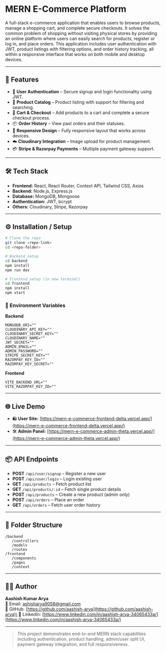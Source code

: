 # MERN E-Commerce Platform

&#x20;

A full-stack e-commerce application that enables users to browse products, manage a shopping cart, and complete secure checkouts. It solves the common problem of shopping without visiting physical stores by providing an online platform where users can easily search for products, register or log in, and place orders. This application includes user authentication with JWT, product listings with filtering options, and order history tracking, all within a responsive interface that works on both mobile and desktop devices.

---

## 🚀 Features

- 🔐 **User Authentication** – Secure signup and login functionality using JWT.
- 🛒 **Product Catalog** – Product listing with support for filtering and searching.
- 🧺 **Cart & Checkout** – Add products to a cart and complete a secure checkout process.
- 📦 **Order History** – View past orders and their statuses.
- 📱 **Responsive Design** – Fully responsive layout that works across devices.
- ☁️ **Cloudinary Integration** – Image upload for product management.
- 💳 **Stripe & Razorpay Payments** – Multiple payment gateway support.

---

## 🛠 Tech Stack

- **Frontend:** React, React Router, Context API, Tailwind CSS, Axios
- **Backend:** Node.js, Express.js
- **Database:** MongoDB, Mongoose
- **Authentication:** JWT, bcrypt
- **Others:** Cloudinary, Stripe, Razorpay

---

## ⚙️ Installation / Setup

```bash
# Clone the repo
git clone <repo-link>
cd <repo-folder>

# Backend setup
cd backend
npm install
npm run dev

# Frontend setup (in new terminal)
cd frontend
npm install
npm start
```

### 🔐 Environment Variables

**Backend**

```env
MONGODB_URI=""  
CLOUDINARY_API_KEY=""  
CLOUDINARY_SECRET_KEY=""  
CLOUDINARY_NAME=""  
JWT_SECRET=""  
ADMIN_EMAIL=""  
ADMIN_PASSWORD=""  
STRIPE_SECRET_KEY=""  
RAZORPAY_KEY_ID=""  
RAZORPAY_KEY_SECRET=""
```

**Frontend**

```env
VITE_BACKEND_URL=""  
VITE_RAZORPAY_KEY_ID=""
```

---

## 🌐 Live Demo

- 🛍️ **User Site:** [https://mern-e-commerce-frontend-delta.vercel.app/](https://mern-e-commerce-frontend-delta.vercel.app/)
- 🛠️ **Admin Panel:** [https://mern-e-commerce-admin-theta.vercel.app/](https://mern-e-commerce-admin-theta.vercel.app/)

---

## 📦 API Endpoints

- **POST** `/api/user/signup` – Register a new user
- **POST** `/api/user/login` – Login existing user
- **GET** `/api/products` – Fetch product list
- **GET** `/api/products/:id` – Fetch single product details
- **POST** `/api/products` – Create a new product (admin only)
- **POST** `/api/orders` – Place an order
- **GET** `/api/orders` – Fetch user order history

---

## 📁 Folder Structure

```
/backend
   /controllers
   /models
   /routes
/frontend
   /components
   /pages
   /context
```

---

## 👨‍💻 Author

**Aashish Kumar Arya**\
📧 Email: [ashisharya9058@gmail.com](mailto\:ashisharya9058@gmail.com)\
💼 GitHub: [https://github.com/aashish-arya](https://github.com/aashish-arya)\
🔗 LinkedIn: [https://www.linkedin.com/in/aashish-arya-34065433a/](https://www.linkedin.com/in/aashish-arya-34065433a/)

---

> This project demonstrates end-to-end MERN stack capabilities including authentication, product handling, admin/user split UI, payment gateway integration, and full responsiveness.

